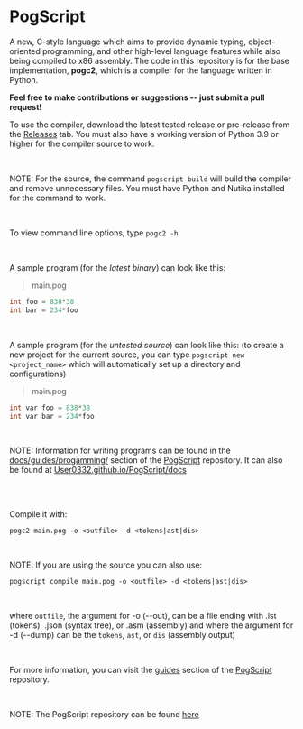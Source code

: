 # PogScript

A new, C-style language which aims to provide dynamic typing, object-oriented programming, and other high-level language features while also being compiled to x86 assembly. The code in this repository is for the base implementation, **pogc2**, which is a compiler for the language written in Python.

**Feel free to make contributions or suggestions -- just submit a pull request!**

To use the compiler, download the latest tested release or pre-release from the [Releases](https://github.com/User0332/PogScript/releases) tab. You must also have a working version of Python 3.9 or higher for the compiler source to work.

<br/>

NOTE: For the source, the command `pogscript build` will build the compiler and remove unnecessary files. You must have Python and Nutika installed for the command to work.

<br/>

To view command line options, type ```pogc2 -h```

<br/>

A sample program (for the *latest binary*) can look like this:

>main.pog

```c
int foo = 838*38
int bar = 234*foo
```

<br/>

A sample program (for the *untested source*) can look like this:
(to create a new project for the current source, you can type ```pogscript new <project_name>``` which will automatically set up a directory and configurations)

>main.pog

```c
int var foo = 838*38
int var bar = 234*foo
```

<br/>

NOTE: Information for writing programs can be found in the [docs/guides/progamming/](https://github.com/User0332/PogScript/tree/master/docs/guides/programming) section of the [PogScript](https://github.com/User0332/PogScript/) repository. It can also be found at [User0332.github.io/PogScript/docs](docs)

<br/>
<br/>

Compile it with:

```console
pogc2 main.pog -o <outfile> -d <tokens|ast|dis>
```

<br/>

NOTE: If you are using the source you can also use:

```console
pogscript compile main.pog -o <outfile> -d <tokens|ast|dis>
```

<br/>

where `outfile`, the argument for -o (--out), can be a file ending with .lst (tokens), .json (syntax tree), or .asm (assembly) and where the argument for -d (--dump) can be the `tokens`, `ast`, or `dis` (assembly output)

<br/>

For more information, you can visit the [guides](https://github.com/User0332/PogScript/tree/master/docs/guides/) section of the [PogScript](https://github.com/User0332/PogScript/) repository.

<br/>

NOTE: The PogScript repository can be found [here](https://github.com/User0332/PogScript/)
